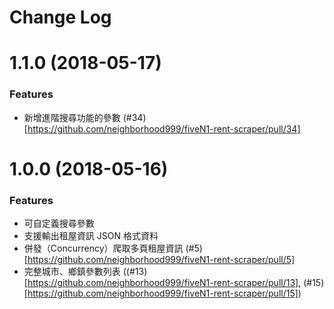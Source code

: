 # Change Log

# 1.1.0 (2018-05-17)
### Features
- 新增進階搜尋功能的參數 (#34)[https://github.com/neighborhood999/fiveN1-rent-scraper/pull/34]

# 1.0.0 (2018-05-16)
### Features
- 可自定義搜尋參數
- 支援輸出租屋資訊 JSON 格式資料
- 併發（Concurrency）爬取多頁租屋資訊 (#5)[https://github.com/neighborhood999/fiveN1-rent-scraper/pull/5]
- 完整城市、鄉鎮參數列表 ((#13)[https://github.com/neighborhood999/fiveN1-rent-scraper/pull/13], (#15)[https://github.com/neighborhood999/fiveN1-rent-scraper/pull/15])
